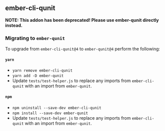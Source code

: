 ## ember-cli-qunit

**NOTE: This addon has been deprecated! Please use ember-qunit directly instead.**

### Migrating to `ember-qunit`

To upgrade from `ember-cli-qunit@4` to `ember-qunit@4` perform the following:

#### `yarn`

* `yarn remove ember-cli-qunit`
* `yarn add -D ember-qunit`
* Update `tests/test-helper.js` to replace any imports from `ember-cli-qunit` with an import from `ember-qunit`.

#### `npm`

* `npm uninstall --save-dev ember-cli-qunit`
* `npm install --save-dev ember-qunit`
* Update `tests/test-helper.js` to replace any imports from `ember-cli-qunit` with an import from `ember-qunit`.
